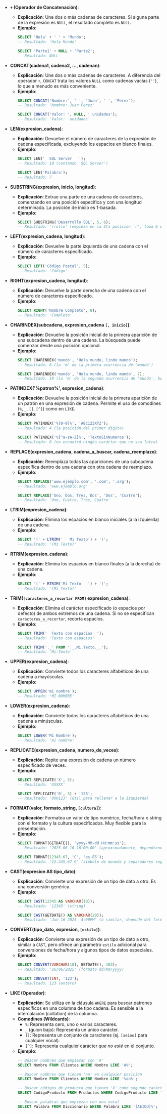 - **`+` (Operador de Concatenación)**:
    
    - **Explicación**: Une dos o más cadenas de caracteres. Si alguna parte de la expresión es `NULL`, el resultado completo es `NULL`.
    - **Ejemplo**:
        ```sql
        SELECT 'Hola' + ' ' + 'Mundo';
        -- Resultado: 'Hola Mundo'
        
        SELECT 'Parte1' + NULL + 'Parte2';
        -- Resultado: NULL
        ```
        
- **CONCAT(cadena1, cadena2, ..., cadenan)**:
    
    - **Explicación**: Une dos o más cadenas de caracteres. A diferencia del operador `+`, `CONCAT` trata los valores `NULL` como cadenas vacías (`''`), lo que a menudo es más conveniente.
    - **Ejemplo**:        
        ```sql
        SELECT CONCAT('Nombre:', ' ', 'Juan', ' ', 'Perez');
        -- Resultado: 'Nombre: Juan Perez'
        
        SELECT CONCAT('Valor: ', NULL, ' unidades');
        -- Resultado: 'Valor:  unidades'
        ```
        
- **LEN(expresion_cadena)**:
    - **Explicación**: Devuelve el número de caracteres de la expresión de cadena especificada, excluyendo los espacios en blanco finales.
    - **Ejemplo**:
        ```sql
        SELECT LEN('  SQL Server   ');
        -- Resultado: 10 (contando 'SQL Server')
        
        SELECT LEN('Palabra');
        -- Resultado: 7
        ```
        
- **SUBSTRING(expresion, inicio, longitud)**:
    - **Explicación**: Extrae una parte de una cadena de caracteres, comenzando en una posición específica y con una longitud determinada. La posición de inicio es 1-basada.
    - **Ejemplo**:
        ```sql
        SELECT SUBSTRING('Desarrollo SQL', 5, 6);
        -- Resultado: 'rrollo' (empieza en la 5ta posición 'r', toma 6 caracteres)
        ```
        
- **LEFT(expresion_cadena, longitud)**:
    - **Explicación**: Devuelve la parte izquierda de una cadena con el número de caracteres especificado.
    - **Ejemplo**:
        ```sql
        SELECT LEFT('Código Postal', 5);
        -- Resultado: 'Código'
        ```
        
- **RIGHT(expresion_cadena, longitud)**:
    - **Explicación**: Devuelve la parte derecha de una cadena con el número de caracteres especificado.
    - **Ejemplo**:
        ```sql
        SELECT RIGHT('Nombre Completo', 8);
        -- Resultado: 'Completo'
        ```
        
- **CHARINDEX(subcadena, expresion_cadena `[, inicio]`)**:
    - **Explicación**: Devuelve la posición inicial de la primera aparición de una subcadena dentro de una cadena. La búsqueda puede comenzar desde una posición opcional.
    - **Ejemplo**:
        ```sql
        SELECT CHARINDEX('mundo', 'Hola mundo, lindo mundo');
        -- Resultado: 6 (la 'm' de la primera ocurrencia de 'mundo')
        
        SELECT CHARINDEX('mundo', 'Hola mundo, lindo mundo', 7);
        -- Resultado: 19 (la 'm' de la segunda ocurrencia de 'mundo', buscando desde pos 7)
        ```
        
- **PATINDEX('%patron%', expresion_cadena)**:
    - **Explicación**: Devuelve la posición inicial de la primera aparición de un patrón en una expresión de cadena. Permite el uso de comodines (`%`, `_`, `[]`, `[^]`) como en `LIKE`.
    - **Ejemplo**:
        ```sql
        SELECT PATINDEX('%[0-9]%', 'ABC123XYZ');
        -- Resultado: 4 (la posición del primer dígito)
        
        SELECT PATINDEX('%[^a-zA-Z]%', 'TextoSinNumeros');
        -- Resultado: 0 (no encontró ningún carácter que no sea letra)
        ```
        
- **REPLACE(expresion_cadena, cadena_a_buscar, cadena_reemplazo)**:
    - **Explicación**: Reemplaza todas las apariciones de una subcadena específica dentro de una cadena con otra cadena de reemplazo.
    - **Ejemplo**:
        ```sql
        SELECT REPLACE('www.ejemplo.com', '.com', '.org');
        -- Resultado: 'www.ejemplo.org'
        
        SELECT REPLACE('Uno, Dos, Tres, Dos', 'Dos', 'Cuatro');
        -- Resultado: 'Uno, Cuatro, Tres, Cuatro'
        ```
        
- **LTRIM(expresion_cadena)**:
    - **Explicación**: Elimina los espacios en blanco iniciales (a la izquierda) de una cadena.
    - **Ejemplo**:
        ```sql
        SELECT '(' + LTRIM('   Mi Texto') + ')';
        -- Resultado: '(Mi Texto)'
        ```
        
- **RTRIM(expresion_cadena)**:
    - **Explicación**: Elimina los espacios en blanco finales (a la derecha) de una cadena.
    - **Ejemplo**:
        ```sql
        SELECT '(' + RTRIM('Mi Texto   ') + ')';
        -- Resultado: '(Mi Texto)'
        ```
        
- **TRIM(`[caracteres_a_recortar FROM]` expresion_cadena)**:
    - **Explicación**: Elimina el carácter especificado (o espacios por defecto) de ambos extremos de una cadena. Si no se especifican `caracteres_a_recortar`, recorta espacios.
    - **Ejemplo**:
        ```sql
        SELECT TRIM('  Texto con espacios  ');
        -- Resultado: 'Texto con espacios'
        
        SELECT TRIM('._' FROM '._.Mi.Texto._.');
        -- Resultado: 'Mi.Texto'
        ```
        
- **UPPER(expresion_cadena)**:
    - **Explicación**: Convierte todos los caracteres alfabéticos de una cadena a mayúsculas.
    - **Ejemplo**:
        ```sql
        SELECT UPPER('mi nombre');
        -- Resultado: 'MI NOMBRE'
        ```
        
- **LOWER(expresion_cadena)**:
    - **Explicación**: Convierte todos los caracteres alfabéticos de una cadena a minúsculas.
    - **Ejemplo**:
        ```sql
        SELECT LOWER('Mi Nombre');
        -- Resultado: 'mi nombre'
        ```
        
- **REPLICATE(expresion_cadena, numero_de_veces)**:
    - **Explicación**: Repite una expresión de cadena un número especificado de veces.
    - **Ejemplo**:
        ```sql
        SELECT REPLICATE('X', 5);
        -- Resultado: 'XXXXX'
        
        SELECT REPLICATE('0', 3) + '123';
        -- Resultado: '000123' (útil para rellenar a la izquierda)
        ```
        
- **FORMAT(valor, formato_string, `[cultura]`)**:
    - **Explicación**: Formatea un valor de tipo numérico, fecha/hora o string con el formato y la cultura especificados. Muy flexible para la presentación.
    - **Ejemplo**:
        ```sql
        SELECT FORMAT(GETDATE(), 'yyyy-MM-dd HH:mm:ss');
        -- Resultado: '2025-06-16 16:00:00' (aproximadamente, dependiendo de la hora actual)
        
        SELECT FORMAT(12345.67, 'C', 'es-ES');
        -- Resultado: '12.345,67 €' (símbolo de moneda y separadores según la cultura)
        ```
        
- **CAST(expresion AS tipo_dato)**:
    - **Explicación**: Convierte una expresión de un tipo de dato a otro. Es una conversión genérica.
    - **Ejemplo**:
        ```sql
        SELECT CAST(12345 AS VARCHAR(10));
        -- Resultado: '12345' (string)
        
        SELECT CAST(GETDATE() AS VARCHAR(20));
        -- Resultado: 'Jun 16 2025  4:00PM' (o similar, depende del formato por defecto)
        ```
        
- **CONVERT(tipo_dato, expresion, `[estilo]`)**:
    - **Explicación**: Convierte una expresión de un tipo de dato a otro, similar a `CAST`, pero ofrece un parámetro `estilo` adicional para conversiones de fecha/hora y algunos tipos de datos especiales.
    - **Ejemplo**:
        ```sql
        SELECT CONVERT(VARCHAR(10), GETDATE(), 103);
        -- Resultado: '16/06/2025' (formato dd/mm/yyyy)
        
        SELECT CONVERT(INT, '123');
        -- Resultado: 123 (entero)
        ```

- **LIKE (Operador)**:
    - **Explicación**: Se utiliza en la cláusula `WHERE` para buscar patrones específicos en una columna de tipo cadena. Es sensible a la intercalación (collation) de la columna.
    - **Comodines (Wildcards)**:
        - `%`: Representa cero, uno o varios caracteres.
        - `_` (guion bajo): Representa un único carácter.
        - `[]`: Representa un conjunto de caracteres (ej. `[aeiou]` para cualquier vocal).
        - `[^]`: Representa cualquier carácter _que no esté_ en el conjunto.
    - **Ejemplo**:
        ```sql
        -- Buscar nombres que empiezan con 'A'
        SELECT Nombre FROM Clientes WHERE Nombre LIKE 'A%';
        
        -- Buscar nombres que tienen 'an' en cualquier posición
        SELECT Nombre FROM Clientes WHERE Nombre LIKE '%an%';
        
        -- Buscar códigos de producto que tienen 'X' como segundo carácter
        SELECT CodigoProducto FROM Productos WHERE CodigoProducto LIKE '_X%';
        
        -- Buscar palabras que empiezan con una vocal
        SELECT Palabra FROM Diccionario WHERE Palabra LIKE '[AEIOU]%';
        ```